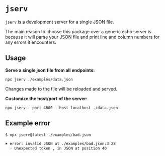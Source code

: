 # `jserv`

`jserv` is a development server for a single JSON file.

The main reason to choose this package over a generic echo server is because it will parse your JSON file and print line and column numbers for any errors it encounters.

## Usage

**Serve a single json file from all endpoints:**

`npx jserv ./examples/data.json`

Changes made to the file will be reloaded and served.

**Customize the host/port of the server:**

`npx jserv --port 4000 --host localhost ./data.json`

## Example error

```sh
$ npx jserv@latest ./examples/bad.json

✖️ error: invalid JSON at ./examples/bad.json:3:28
  ☞ Unexpected token , in JSON at position 40
```
